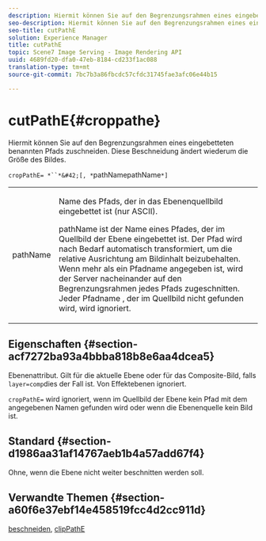 ```yaml
---
description: Hiermit können Sie auf den Begrenzungsrahmen eines eingebetteten benannten Pfads zuschneiden. Diese Beschneidung ändert wiederum die Größe des Bildes.
seo-description: Hiermit können Sie auf den Begrenzungsrahmen eines eingebetteten benannten Pfads zuschneiden. Diese Beschneidung ändert wiederum die Größe des Bildes.
seo-title: cutPathE
solution: Experience Manager
title: cutPathE
topic: Scene7 Image Serving - Image Rendering API
uuid: 4689fd20-dfa0-47eb-8184-cd233f1ac088
translation-type: tm+mt
source-git-commit: 7bc7b3a86fbcdc57cfdc31745fae3afc06e44b15

---
```



# cutPathE{#croppathe}

Hiermit können Sie auf den Begrenzungsrahmen eines eingebetteten benannten Pfads zuschneiden. Diese Beschneidung ändert wiederum die Größe des Bildes.

`cropPathE= *``*&#42;[, *`pathNamepathName`*]`

<table id="table_598304852E844456AB3AC9FF1F178B71"> 
 <tbody> 
  <tr> 
   <td colname="col1"> <p><span class="codeph"><span class="varname"> pathName</span></span> </p> </td> 
   <td colname="col2"> <p>Name des Pfads, der in das Ebenenquellbild eingebettet ist (nur ASCII). </p> <p> <span class="codeph"><span class="varname"> pathName</span></span> ist der Name eines Pfades, der im Quellbild der Ebene eingebettet ist. Der Pfad wird nach Bedarf automatisch transformiert, um die relative Ausrichtung am Bildinhalt beizubehalten. Wenn mehr als ein <span class="codeph"><span class="varname"> Pfadname</span></span> angegeben ist, wird der Server nacheinander auf den Begrenzungsrahmen jedes Pfads zugeschnitten. Jeder <span class="codeph"><span class="varname"> Pfadname</span></span> , der im Quellbild nicht gefunden wird, wird ignoriert. </p> </td> 
  </tr> 
 </tbody> 
</table>

## Eigenschaften {#section-acf7272ba93a4bbba818b8e6aa4dcea5}

Ebenenattribut. Gilt für die aktuelle Ebene oder für das Composite-Bild, falls `layer=comp`dies der Fall ist. Von Effektebenen ignoriert.

`cropPathE=` wird ignoriert, wenn im Quellbild der Ebene kein Pfad mit dem angegebenen Namen gefunden wird oder wenn die Ebenenquelle kein Bild ist.

## Standard {#section-d1986aa31af14767aeb1b4a57add67f4}

Ohne, wenn die Ebene nicht weiter beschnitten werden soll.

## Verwandte Themen {#section-a60f6e37ebf14e458519fcc4d2cc911d}

[beschneiden](../../../../../is-api/http-ref/image-serving-api-ref/c-http-protocol-reference/c-command-reference/r-crop.md#reference-6fd0f6399966446ab4425ce050572eab), [clipPathE](../../../../../is-api/http-ref/image-serving-api-ref/c-http-protocol-reference/c-command-reference/r-clippath.md#reference-8139b1b52dc54749b51b109521ddf83d)
